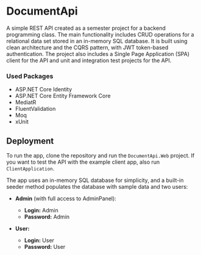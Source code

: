 # DocumentApi

A simple REST API created as a semester project for a backend programming class. The main functionality includes CRUD operations for a relational data set stored in an in-memory SQL database. It is built using clean architecture and the CQRS pattern, with JWT token-based authentication. The project also includes a Single Page Application (SPA) client for the API and unit and integration test projects for the API.

### Used Packages
* ASP.NET Core Identity
* ASP.NET Core Entity Framework Core
* MediatR
* FluentValidation
* Moq
* xUnit

## Deployment

To run the app, clone the repository and run the `DocumentApi.Web` project. If you want to test the API with the example client app, also run `ClientApplication`.

The app uses an in-memory SQL database for simplicity, and a built-in seeder method populates the database with sample data and two users:

* **Admin** (with full access to AdminPanel):
  * **Login:** Admin
  * **Password:** Admin

* **User:**
  * **Login:** User
  * **Password:** User
